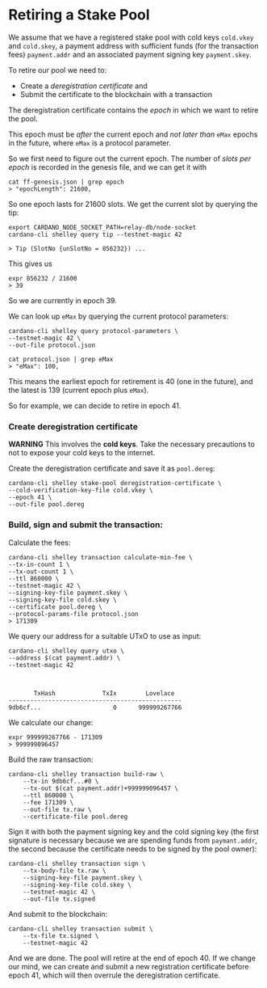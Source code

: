 # Retiring a Stake Pool


We assume that we have a registered stake pool with cold keys `cold.vkey` and `cold.skey`, a payment address with sufficient funds
(for the transaction fees) `payment.addr` and an associated payment signing key `payment.skey`.

To retire our pool we need to:

* Create a _deregistration certificate_ and
* Submit the certificate to the blockchain with a transaction

The deregistration certificate contains the _epoch_ in which we want to retire the pool.

This epoch must be _after_ the current epoch and _not later than_ `eMax` epochs in the future, where `eMax` is a protocol parameter.

So we first need to figure out the current epoch. The number of _slots per epoch_ is recorded in the genesis file, and we can get it with

    cat ff-genesis.json | grep epoch
    > "epochLength": 21600,

So one epoch lasts for 21600 slots. We get the current slot by querying the tip:

    export CARDANO_NODE_SOCKET_PATH=relay-db/node-socket
    cardano-cli shelley query tip --testnet-magic 42

    > Tip (SlotNo {unSlotNo = 856232}) ...

This gives us

    expr 856232 / 21600
    > 39

So we are currently in epoch 39.

We can look up `eMax` by querying the current protocol parameters:

    cardano-cli shelley query protocol-parameters \
    --testnet-magic 42 \
    --out-file protocol.json

    cat protocol.json | grep eMax
    > "eMax": 100,

This means the earliest epoch for retirement is 40 (one in the future), and the latest is 139 (current epoch plus `eMax`).  

So for example, we can decide to retire in epoch 41.

### Create deregistration certificate

**WARNING** This involves the __cold keys__. Take the necessary precautions to not to expose your cold keys to the internet.

Create the deregistration certificate and save it as `pool.dereg`:

    cardano-cli shelley stake-pool deregistration-certificate \
    --cold-verification-key-file cold.vkey \
    --epoch 41 \
    --out-file pool.dereg

### Build, sign and submit the transaction:

Calculate the fees:

    cardano-cli shelley transaction calculate-min-fee \
    --tx-in-count 1 \
    --tx-out-count 1 \
    --ttl 860000 \
    --testnet-magic 42 \
    --signing-key-file payment.skey \
    --signing-key-file cold.skey \
    --certificate pool.dereg \
    --protocol-params-file protocol.json
    > 171309

We query our address for a suitable UTxO to use as input:

    cardano-cli shelley query utxo \
    --address $(cat payment.addr) \
    --testnet-magic 42



           TxHash             TxIx        Lovelace
    ------------------------------------------------
    9db6cf...                    0      999999267766

We calculate our change:

    expr 999999267766 - 171309
    > 999999096457

Build the raw transaction:

    cardano-cli shelley transaction build-raw \
        --tx-in 9db6cf...#0 \
        --tx-out $(cat payment.addr)+999999096457 \
        --ttl 860000 \
        --fee 171309 \
        --out-file tx.raw \
        --certificate-file pool.dereg

Sign it with both the payment signing key and the cold signing key
(the first signature is necessary because we are spending funds from `paymant.addr`,
the second because the certificate needs to be signed by the pool owner):

    cardano-cli shelley transaction sign \
        --tx-body-file tx.raw \
        --signing-key-file payment.skey \
        --signing-key-file cold.skey \
        --testnet-magic 42 \
        --out-file tx.signed

And submit to the blockchain:

    cardano-cli shelley transaction submit \
        --tx-file tx.signed \
        --testnet-magic 42

And we are done. The pool will retire at the end of epoch 40. If we change our mind, we can create and submit a new registration certificate before epoch 41, which will then overrule the deregistration certificate.
